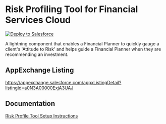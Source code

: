 # Risk Profiling Tool for Financial Services Cloud

<div>
    <a href="https://githubsfdeploy.herokuapp.com?owner=SalesforceLabs&repo=risk-profiling-tool&ref=main">
        <img alt="Deploy to Salesforce"
        src="https://raw.githubusercontent.com/afawcett/githubsfdeploy/master/deploy.png">
    </a>
</div>

A lightning component that enables a Financial Planner to quickly gauge a client's 'Attitude to Risk' and helps guide a Financial Planner when they are recommending an investment.

## AppExchange Listing
https://appexchange.salesforce.com/appxListingDetail?listingId=a0N3A00000ExjA3UAJ

## Documentation
[Risk Profile Tool Setup Instructions](https://salesforce.quip.com/qXmrAN9kgR4u)
